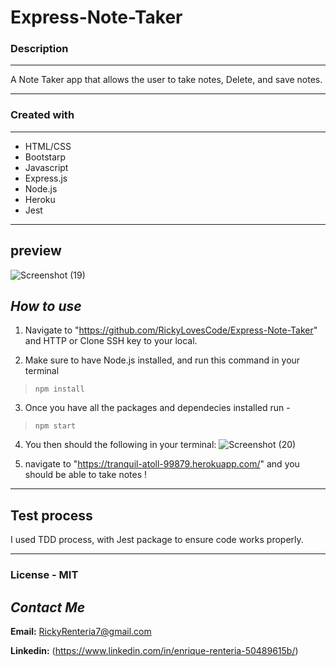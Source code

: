 # Express-Note-Taker

### **Description**
--------------------
A Note Taker app that allows the user to take notes, Delete, and save notes.

--------        

###     **Created with**
----

- HTML/CSS 
- Bootstarp
- Javascript
- Express.js
- Node.js
- Heroku
- Jest

-----

## **preview** 

![Screenshot (19)](https://user-images.githubusercontent.com/69219899/156505718-b863a41b-aed4-44c0-bb4b-636adecc31da.png)

## ___How to use___

1. Navigate to "https://github.com/RickyLovesCode/Express-Note-Taker" and HTTP or Clone SSH key to your local.

2. Make sure to have Node.js installed, and run this command in your terminal
> `npm install ` 

3.  Once you have all the packages and dependecies installed run -
> `npm start `

4. You then should the following in your terminal:
![Screenshot (20)](https://user-images.githubusercontent.com/69219899/156506134-394b67fb-5e26-484d-82b9-6284a9f8e57d.png)

5. navigate to "https://tranquil-atoll-99879.herokuapp.com/" and you should be able to take notes !

---

## **Test process**

I used TDD process, with Jest package to ensure code works properly.

---
### License - **MIT**

## *Contact Me*


**Email:** RickyRenteria7@gmail.com

**Linkedin:** 
(https://www.linkedin.com/in/enrique-renteria-50489615b/)
